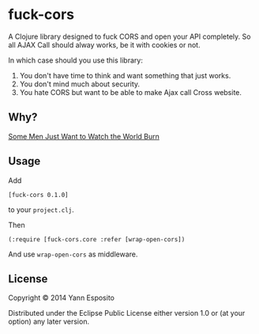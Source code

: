 # fuck-cors

A Clojure library designed to fuck CORS and open your API completely.
So all AJAX Call should alway works, be it with cookies or not.

In which case should you use this library:

1. You don't have time to think and want something that just works.
2. You don't mind much about security.
3. You hate CORS but want to be able to make Ajax call Cross website.

## Why?

[Some Men Just Want to Watch the World Burn](http://knowyourmeme.com/memes/some-men-just-want-to-watch-the-world-burn)

## Usage

Add

~~~
[fuck-cors 0.1.0]
~~~

to your `project.clj`.

Then

~~~
(:require [fuck-cors.core :refer [wrap-open-cors])
~~~

And use `wrap-open-cors` as middleware.

## License

Copyright © 2014 Yann Esposito

Distributed under the Eclipse Public License either version 1.0 or (at
your option) any later version.
